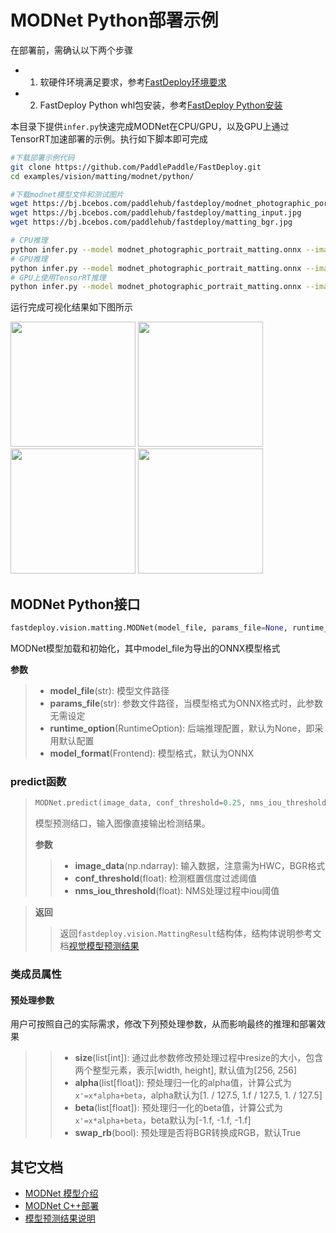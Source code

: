 # MODNet Python部署示例

在部署前，需确认以下两个步骤

- 1. 软硬件环境满足要求，参考[FastDeploy环境要求](../../../../../docs/the%20software%20and%20hardware%20requirements.md)  
- 2. FastDeploy Python whl包安装，参考[FastDeploy Python安装](../../../../../docs/quick_start)

本目录下提供`infer.py`快速完成MODNet在CPU/GPU，以及GPU上通过TensorRT加速部署的示例。执行如下脚本即可完成

```bash
#下载部署示例代码
git clone https://github.com/PaddlePaddle/FastDeploy.git
cd examples/vision/matting/modnet/python/

#下载modnet模型文件和测试图片
wget https://bj.bcebos.com/paddlehub/fastdeploy/modnet_photographic_portrait_matting.onnx
wget https://bj.bcebos.com/paddlehub/fastdeploy/matting_input.jpg
wget https://bj.bcebos.com/paddlehub/fastdeploy/matting_bgr.jpg

# CPU推理
python infer.py --model modnet_photographic_portrait_matting.onnx --image matting_input.jpg --bg matting_bgr.jpg --device cpu
# GPU推理
python infer.py --model modnet_photographic_portrait_matting.onnx --image matting_input.jpg --bg matting_bgr.jpg --device gpu
# GPU上使用TensorRT推理
python infer.py --model modnet_photographic_portrait_matting.onnx --image matting_input.jpg --bg matting_bgr.jpg --device gpu --use_trt True
```

运行完成可视化结果如下图所示

<div width="840">
<img width="200" height="200" float="left" src="https://user-images.githubusercontent.com/67993288/186852040-759da522-fca4-4786-9205-88c622cd4a39.jpg">
<img width="200" height="200" float="left" src="https://user-images.githubusercontent.com/67993288/186851995-fe9f509f-97d4-4967-a3b0-ce2b3c2f5dca.jpg">
<img width="200" height="200" float="left" src="https://user-images.githubusercontent.com/67993288/186852116-cf91445b-3a67-45d9-a675-c69fe77c383a.jpg">
<img width="200" height="200" float="left" src="https://user-images.githubusercontent.com/67993288/186851964-4c9086b9-3490-4fcb-82f9-2106c63aa4f3.jpg">
</div>

## MODNet Python接口

```python
fastdeploy.vision.matting.MODNet(model_file, params_file=None, runtime_option=None, model_format=Frontend.ONNX)
```

MODNet模型加载和初始化，其中model_file为导出的ONNX模型格式

**参数**

> * **model_file**(str): 模型文件路径
> * **params_file**(str): 参数文件路径，当模型格式为ONNX格式时，此参数无需设定
> * **runtime_option**(RuntimeOption): 后端推理配置，默认为None，即采用默认配置
> * **model_format**(Frontend): 模型格式，默认为ONNX

### predict函数

> ```python
> MODNet.predict(image_data, conf_threshold=0.25, nms_iou_threshold=0.5)
> ```
>
> 模型预测结口，输入图像直接输出检测结果。
>
> **参数**
>
> > * **image_data**(np.ndarray): 输入数据，注意需为HWC，BGR格式
> > * **conf_threshold**(float): 检测框置信度过滤阈值
> > * **nms_iou_threshold**(float): NMS处理过程中iou阈值

> **返回**
>
> > 返回`fastdeploy.vision.MattingResult`结构体，结构体说明参考文档[视觉模型预测结果](../../../../../docs/api/vision_results/)

### 类成员属性
#### 预处理参数
用户可按照自己的实际需求，修改下列预处理参数，从而影响最终的推理和部署效果


> > * **size**(list[int]): 通过此参数修改预处理过程中resize的大小，包含两个整型元素，表示[width, height], 默认值为[256, 256]
> > * **alpha**(list[float]): 预处理归一化的alpha值，计算公式为`x'=x*alpha+beta`，alpha默认为[1. / 127.5, 1.f / 127.5, 1. / 127.5]
> > * **beta**(list[float]): 预处理归一化的beta值，计算公式为`x'=x*alpha+beta`，beta默认为[-1.f, -1.f, -1.f]
> > * **swap_rb**(bool): 预处理是否将BGR转换成RGB，默认True



## 其它文档

- [MODNet 模型介绍](..)
- [MODNet C++部署](../cpp)
- [模型预测结果说明](../../../../../docs/api/vision_results/)
